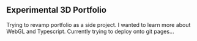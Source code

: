 ## Experimental 3D Portfolio

Trying to revamp portfolio as a side project. I wanted to learn more about WebGL and Typescript. Currently trying to deploy onto git pages...
